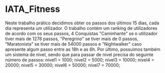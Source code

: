 # IATA_Fitness
Neste trabalho prático decidimos obter os passos dos últimos 15 dias, cada dia representa um utilizador.
O trabalho contém um ranking de utilizadores de acordo com os seus passos, 4 Conquistas "Caminhante" se o utilizador tiver mais de 1276 passos, "Peregrino" se tiver mais de 0 passos, "Maratonista" se tiver mais de 54000 passos e "Nightwalker" caso apresente algum passo entre as 18h e as 6h.
Por último, possuimos também um sistema de nivel, sendo que para passar de nivel precisa do seguinte número de passos:
nivel1 = 1000;
nivel2 = 5000;
nivel3 = 10000;
nivel4 = 20000;
nivel5 = 30000;
nivel6 = 50000;
nivel7 = 70000;

